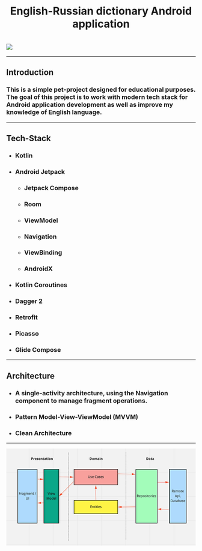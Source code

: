 <!DOCTYPE html>
<html lang="en">

  <h1 align="center">English-Russian dictionary Android application</h1>

  <br/>

  <img src= "https://github.com/ComeAYouA/Dictionary/blob/main/preview/Screen_Recording_20240217_113621_Dictionary.gif"/>

  <hr/>
  <h2>Introduction</h2>
  <h3>This is a simple pet-project designed for educational purposes. The goal of this project is to work with modern tech stack for Android application development as well as improve my knowledge of English language.</h3>
  <hr/> 
  <h2>Tech-Stack</h2>
  <ul>
  	<li>
      <h3>Kotlin</h3>
    </li>
  	<li>
      <h3>Android Jetpack</h3>
      	<ul>
          <li><h3>Jetpack Compose</h3></li>
          <li><h3>Room</h3></li>
          <li><h3>ViewModel</h3></li>
          <li><h3>Navigation</h3></li>
          <li><h3>ViewBinding</h3></li>
          <li><h3>AndroidX</h3></li>
        </ul>
    </li>
    <li><h3>Kotlin Coroutines</h3></li>
    <li><h3>Dagger 2</h3></li>
    <li><h3>Retrofit</h3></li>
    <li><h3>Picasso</h3></li>
    <li><h3>Glide Compose</h3></li>
  </ul>
    <hr/>

<h2>Architecture</h2>
  <ul>
  	<li>
      <h3>A single-activity architecture, using the <b>Navigation component </b> to manage fragment operations.</h3>
    </li>
  	<li>
      <h3>Pattern Model-View-ViewModel (MVVM)</h3>
    </li>
    <li>
      <h3>Clean Architecture</h3>
    </li>
  </ul>
    <hr/>

  <img src = "https://github.com/ComeAYouA/Dictionary/blob/main/preview/img.png?raw=true" />

</html>